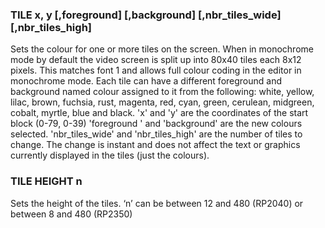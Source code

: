 

### TILE x, y [,foreground] [,background] [,nbr_tiles_wide] [,nbr_tiles_high]

Sets the colour for one or more tiles on the screen. When in monochrome mode by default the video screen is split up into 80x40 tiles each 8x12 pixels. This matches font 1 and allows full colour coding in the editor in monochrome mode. Each tile can have a different foreground and background named colour assigned to it from the following: white, yellow, lilac, brown, fuchsia, rust, magenta, red, cyan, green, cerulean, midgreen, cobalt, myrtle, blue and black. 'x' and 'y' are the coordinates of the start block (0-79, 0-39) 'foreground ' and 'background' are the new colours selected. 'nbr_tiles_wide' and 'nbr_tiles_high' are the number of tiles to change. The change is instant and does not affect the text or graphics currently displayed in the tiles (just the colours).

### TILE HEIGHT n

Sets the height of the tiles. ‘n’ can be between 12 and 480 (RP2040) or between 8 and 480 (RP2350)